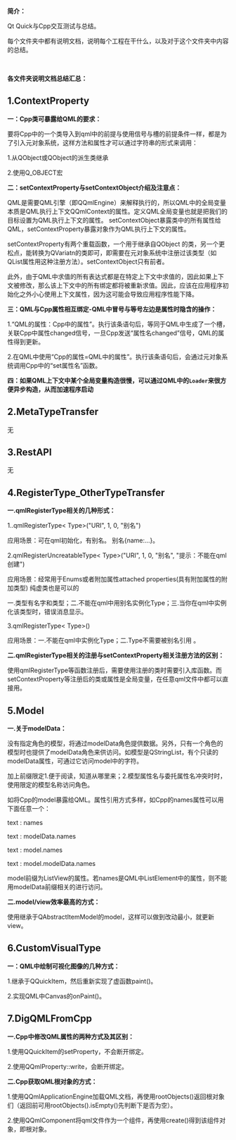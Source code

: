 **简介：**

Qt Quick与Cpp交互测试与总结。

每个文件夹中都有说明文档，说明每个工程在干什么，以及对于这个文件夹中内容的总结。

<br>

**各文件夹说明文档总结汇总：**

## 1.ContextProperty

**一：Cpp类可暴露给QML的要求：**

要将Cpp中的一个类导入到qml中的前提与使用信号与槽的前提条件一样，都是为了引入元对象系统，这样方法和属性才可以通过字符串的形式来调用：

1.从QObject或QObject的派生类继承

2.使用Q_OBJECT宏

**二：setContextProperty与setContextObject介绍及注意点：**

QML是需要QML引擎（即QQmlEngine）来解释执行的，所以QML中的全局变量本质是QML执行上下文QQmlContext的属性。定义QML全局变量也就是把我们的目标设置为QML执行上下文的属性。  setContextObject暴露类中的所有属性给QML，setContextProperty暴露对象作为QML执行上下文的属性。

setContextProperty有两个重载函数，一个用于继承自QObject 的类，另一个更松点，能转换为QVariatn的类即可，即需要在元对象系统中注册过该类型（如QList属性用这种注册方法）。setContextObject只有前者。

此外，由于QML中求值的所有表达式都是在特定上下文中求值的，因此如果上下文被修改，那么该上下文中的所有绑定都将被重新求值。因此，应该在应用程序初始化之外小心使用上下文属性，因为这可能会导致应用程序性能下降。  

**三：QML与Cpp属性相互绑定-QML中冒号与等号左边是属性时隐含的操作：**

1.“QML的属性：Cpp中的属性”。执行该条语句后，等同于QML中生成了一个槽，关联Cpp中属性changed信号，一旦Cpp发送“属性名changed”信号，QML的属性得到更新。

2.在QML中使用“Cpp的属性=QML中的属性”。执行该条语句后，会通过元对象系统调用Cpp中的“set属性名”函数。

**四：如果QML上下文中某个全局变量构造很慢，可以通过QML中的`Loader`来很方便异步构造，从而加速程序启动**

## 2.MetaTypeTransfer

无

## 3.RestAPI

无

## 4.RegisterType_OtherTypeTransfer

**一.qmlRegisterType相关的几种形式：**

1..qmlRegisterType< Type>("URI", 1, 0, "别名")

应用场景：可在qml初始化，有别名。 别名{name:...}。

2.qmlRegisterUncreatableType< Type>("URI", 1, 0, "别名", "提示：不能在qml创建")

应用场景：经常用于Enums或者附加属性attached properties(具有附加属性的附加类型) 纯虚类也是可以的

一.类型有名字和类型；二.不能在qml中用别名实例化Type；三.当你在qml中实例化该类型时，错误消息显示。

3.qmlRegisterType< Type>()

应用场景：一.不能在qml中实例化Type；二.Type不需要被别名引用 。

**二.qmlRegisterType相关的注册与setContextProperty相关注册方法的区别：**

使用qmlRegisterType等函数注册后，需要使用注册的类时需要引入库函数。而setContextProperty等注册后的类或属性是全局变量，在任意qml文件中都可以直接用。

## 5.Model

**一.关于modelData：**

没有指定角色的模型，将通过modelData角色提供数据。另外，只有一个角色的模型时也提供了modelData角色来供访问。如模型是QStringList，有个只读的modelData属性，可通过它访问model中的字符。

加上前缀限定1.便于阅读，知道从哪里来；2.模型属性名与委托属性名冲突时时，使用限定的模型名称访问角色。

如将Cpp的model暴露给QML。属性引用方式多样，如Cpp的names属性可以用下面任意一个：

text :  names

text :  modelData.names

text :  model.names

text :  model.modelData.names

model前缀为ListView的属性。若names是QML中ListElement中的属性，则不能用modelData前缀相关的进行访问。

**二.model/view效率最高的方式：**

使用继承于QAbstractItemModel的model，这样可以做到改动最小，就更新view。

## 6.CustomVisualType

**一：QML中绘制可视化图像的几种方式：**

1.继承于QQuickItem，然后重新实现了虚函数paint()。

2.实现QML中Canvas的onPaint()。

## 7.DigQMLFromCpp

**一.Cpp中修改QML属性的两种方式及其区别：**

1.使用QQuickItem的setProperty，不会断开绑定。

2.使用QQmlProperty::write，会断开绑定。

**二.Cpp获取QML根对象的方式：**

1.使用QQmlApplicationEngine加载QML文档，再使用rootObjects()返回根对象们（返回前可用rootObjects().isEmpty()先判断下是否为空）。

2.使用QQmlComponent将qml文件作为一个组件，再使用create()得到该组件对象，即根对象。